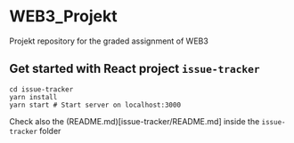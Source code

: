 # WEB3_Projekt

Projekt repository for the graded assignment of WEB3

## Get started with React project `issue-tracker`

```
cd issue-tracker
yarn install
yarn start # Start server on localhost:3000
```

Check also the (README.md)[issue-tracker/README.md] inside the `issue-tracker` folder

